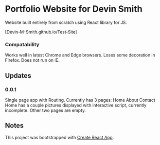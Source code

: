 # Portfolio Website for Devin Smith

Website built entirely from scratch using React library for JS.

[Devin-M-Smith.github.io/Test-Site]

### Compatability

Works well in latest Chrome and Edge browsers. Loses some decoration in Firefox. Does not run on IE.

## Updates

### 0.0.1

Single page app with Routing. Currently has 3 pages:
Home
About
Contact
Home has a couple pictures displayed with interactive script, currently incomplete.
Other two pages are empty.



## Notes

This project was bootstrapped with [Create React App](https://github.com/facebook/create-react-app).
